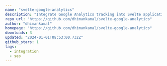 ```yaml
---
name: "svelte-google-analytics"
description: "Integrate Google Analytics tracking into Svelte applications."
repo_url: "https://github.com/dhimankamal/svelte-google-analytics"
author: "dhimankamal"
homepage: "https://github.com/dhimankamal/svelte-google-analytics"
downloads: 3
updated: "2024-01-01T08:53:00.732Z"
github_stars: 1
tags: 
  - integration
  - seo
---
```

